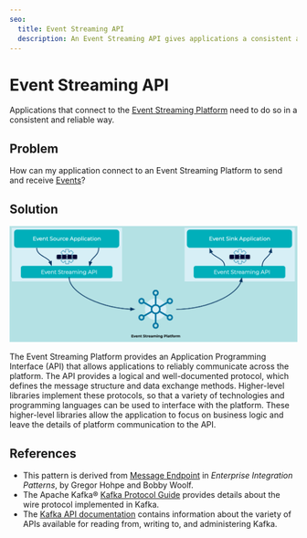 ```yaml
---
seo:
  title: Event Streaming API
  description: An Event Streaming API gives applications a consistent and reliable way to connect to an Event Streaming Platform.
---
```


# Event Streaming API
Applications that connect to the [Event Streaming Platform](../event-stream/event-streaming-platform.md) need to do so in a consistent and reliable way. 

## Problem
How can my application connect to an Event Streaming Platform to send and receive [Events](../event/event.md)?

## Solution
![event-streaming-api](../img/event-streaming-api.png)

The Event Streaming Platform provides an Application Programming Interface (API) that allows applications to reliably communicate across the platform. The API provides a logical and well-documented protocol, which defines the message structure and data exchange methods. Higher-level libraries implement these protocols, so that a variety of technologies and programming languages can be used to interface with the platform. These higher-level libraries allow the application to focus on business logic and leave the details of platform communication to the API.

## References
* This pattern is derived from [Message Endpoint](https://www.enterpriseintegrationpatterns.com/patterns/messaging/MessageEndpoint.html) in _Enterprise Integration Patterns_, by Gregor Hohpe and Bobby Woolf.
* The Apache Kafka&reg; [Kafka Protocol Guide](https://kafka.apache.org/protocol.html) provides details about the wire protocol implemented in Kafka.
* The [Kafka API documentation](https://kafka.apache.org/documentation/#api) contains information about the variety of APIs available for reading from, writing to, and administering Kafka.
